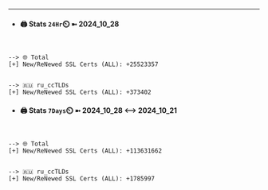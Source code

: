 

---
- #### 🖨️ **Stats** `24Hr`⏲️ ➼ 2024_10_28
```console


--> 🌐 Total
[+] New/ReNewed SSL Certs (ALL): +25523357


--> 🇷🇺 ru_ccTLDs
[+] New/ReNewed SSL Certs (ALL): +373402

```

- #### 🖨️ **Stats** `7Days`⏲️ ➼ 2024_10_28 <--> 2024_10_21
```console


--> 🌐 Total
[+] New/ReNewed SSL Certs (ALL): +113631662


--> 🇷🇺 ru_ccTLDs
[+] New/ReNewed SSL Certs (ALL): +1785997

```

